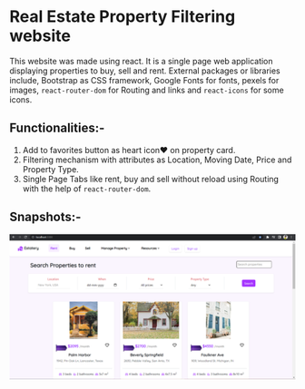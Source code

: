 # Real Estate Property Filtering website

This website was made using react. It is a single page web application displaying properties
to buy, sell and rent. External packages or libraries include, Bootstrap as CSS framework, Google Fonts 
for fonts, pexels for images, `react-router-dom` for Routing and links and `react-icons` for some icons.

## Functionalities:-

1) Add to favorites button as heart icon❤️ on property card.
2) Filtering mechanism with attributes as Location, Moving Date, Price and Property Type.
3) Single Page Tabs like rent, buy and sell without reload using Routing with the help of `react-router-dom`.

## Snapshots:- 

<img src = 'src/images/HomePage1.png'>